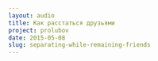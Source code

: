 ```yaml
---
layout: audio
title: Как расстаться друзьями
project: prolubov
date: 2015-05-08
slug: separating-while-remaining-friends
---
```

